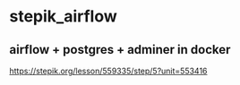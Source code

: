 # stepik_airflow
## airflow + postgres + adminer in docker
https://stepik.org/lesson/559335/step/5?unit=553416

